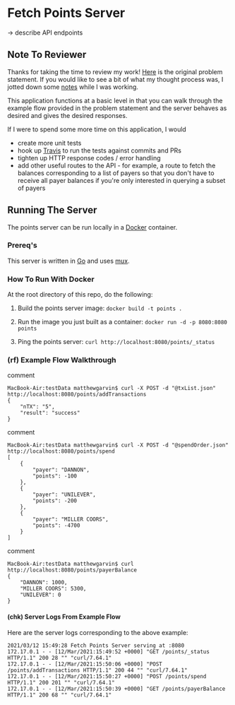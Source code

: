 # Fetch Points Server

-> describe API endpoints

## Note To Reviewer

Thanks for taking the time to review my work!
[Here](./problemStatement.pdf) is the original problem statement.
If you would like to see a bit of what my thought process was,
I jotted down some [notes](./thoughtProcess.txt) while I was working.

This application functions at a basic level in that
you can walk through the example flow provided in the problem statement
and the server behaves as desired and gives the desired responses.

If I were to spend some more time on this application, I would 
- create more unit tests
- hook up [Travis](https://travis-ci.com/) to run the tests against commits and PRs
- tighten up HTTP response codes / error handling
- add other useful routes to the API - for example, a route to
fetch the balances corresponding to a list of payers so that
you don't have to receive all payer balances if you're 
only interested in querying a subset of payers

## Running The Server

The points server can be run locally in a [Docker](https://www.docker.com/) container.

### Prereq's

This server is written in [Go](https://golang.org/) and uses [mux](https://github.com/gorilla/mux).

### How To Run With Docker

At the root directory of this repo, do the following:

1. Build the points server image:
```docker build -t points .```

2. Run the image you just built as a container:
```docker run -d -p 8080:8080 points```

3. Ping the points server:
```curl http://localhost:8080/points/_status```

### (rf) Example Flow Walkthrough

comment
```
MacBook-Air:testData matthewgarvin$ curl -X POST -d "@txList.json" http://localhost:8080/points/addTransactions
{
    "nTX": "5",
    "result": "success"
}
```

comment
```
MacBook-Air:testData matthewgarvin$ curl -X POST -d "@spendOrder.json" http://localhost:8080/points/spend
[
    {
        "payer": "DANNON",
        "points": -100
    },
    {
        "payer": "UNILEVER",
        "points": -200
    },
    {
        "payer": "MILLER COORS",
        "points": -4700
    }
]
```

comment
```
MacBook-Air:testData matthewgarvin$ curl http://localhost:8080/points/payerBalance
{
    "DANNON": 1000,
    "MILLER COORS": 5300,
    "UNILEVER": 0
}
```

#### (chk) Server Logs From Example Flow

Here are the server logs corresponding to the above example:

```
2021/03/12 15:49:28 Fetch Points Server serving at :8080
172.17.0.1 - - [12/Mar/2021:15:49:52 +0000] "GET /points/_status HTTP/1.1" 200 28 "" "curl/7.64.1"
172.17.0.1 - - [12/Mar/2021:15:50:06 +0000] "POST /points/addTransactions HTTP/1.1" 200 44 "" "curl/7.64.1"
172.17.0.1 - - [12/Mar/2021:15:50:27 +0000] "POST /points/spend HTTP/1.1" 200 201 "" "curl/7.64.1"
172.17.0.1 - - [12/Mar/2021:15:50:39 +0000] "GET /points/payerBalance HTTP/1.1" 200 68 "" "curl/7.64.1"
```


